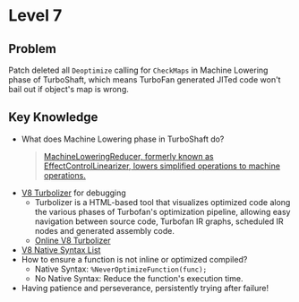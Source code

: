 # Level 7

## Problem

Patch deleted all `Deoptimize` calling for `CheckMaps` in Machine Lowering phase of TurboShaft, which means TurboFan generated JITed code won't bail out if object's map is wrong.

## Key Knowledge

- What does Machine Lowering phase in TurboShaft do?
    > [MachineLoweringReducer, formerly known as EffectControlLinearizer, lowers simplified operations to machine operations.](https://source.chromium.org/chromium/v8/v8.git/+/5a2307d0f2c5b650c6858e2b9b57b335a59946ff:src/compiler/turboshaft/machine-lowering-reducer-inl.h;l=43)
- [V8 Turbolizer](https://github.com/v8/v8/tree/main/tools/turbolizer) for debugging
    - Turbolizer is a HTML-based tool that visualizes optimized code along the various phases of Turbofan's optimization pipeline, allowing easy navigation between source code, Turbofan IR graphs, scheduled IR nodes and generated assembly code.
    - [Online V8 Turbolizer](https://v8.github.io/tools/head/turbolizer/index.html)
- [V8 Native Syntax List](https://source.chromium.org/chromium/v8/v8.git/+/5a2307d0f2c5b650c6858e2b9b57b335a59946ff:src/runtime/runtime.h;l=494)
- How to ensure a function is not inline or optimized compiled?
    - Native Syntax: `%NeverOptimizeFunction(func);`
    - No Native Syntax: Reduce the function's execution time.
- Having patience and perseverance, persistently trying after failure!